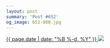 ```yaml
---
layout: post
summary: 'Post #652'
og_image: 652-960.jpg
---
```


<p>
 <time>
  <a href="/652">
   {{ page.date | date: "%B %-d, %Y" }}
  </a>
 </time>
 <a href="/652">
  <img sizes="(min-width: 700px) 50vw, calc(100vw - 2rem)" src="{{ site.assets_url }}/652-480.jpg" srcset="{{ site.assets_url }}/652-240.jpg 240w, {{ site.assets_url }}/652-480.jpg 480w, {{ site.assets_url }}/652-720.jpg 720w, {{ site.assets_url }}/652-960.jpg 960w"/>
 </a>
</p>
